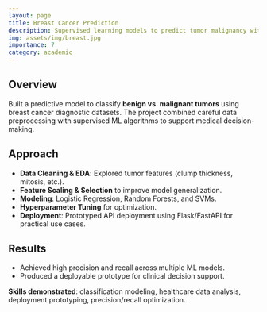 ```yaml
---
layout: page
title: Breast Cancer Prediction
description: Supervised learning models to predict tumor malignancy with high precision from medical data.
img: assets/img/breast.jpg
importance: 7
category: academic
---
```


## Overview
Built a predictive model to classify **benign vs. malignant tumors** using breast cancer diagnostic datasets. The project combined careful data preprocessing with supervised ML algorithms to support medical decision-making.  

## Approach
- **Data Cleaning & EDA**: Explored tumor features (clump thickness, mitosis, etc.).  
- **Feature Scaling & Selection** to improve model generalization.  
- **Modeling**: Logistic Regression, Random Forests, and SVMs.  
- **Hyperparameter Tuning** for optimization.  
- **Deployment**: Prototyped API deployment using Flask/FastAPI for practical use cases.  

## Results
- Achieved high precision and recall across multiple ML models.  
- Produced a deployable prototype for clinical decision support.  

**Skills demonstrated**: classification modeling, healthcare data analysis, deployment prototyping, precision/recall optimization.
